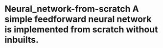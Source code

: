 # Neural_network-from-scratch A simple feedforward neural network is implemented from scratch without inbuilts.
